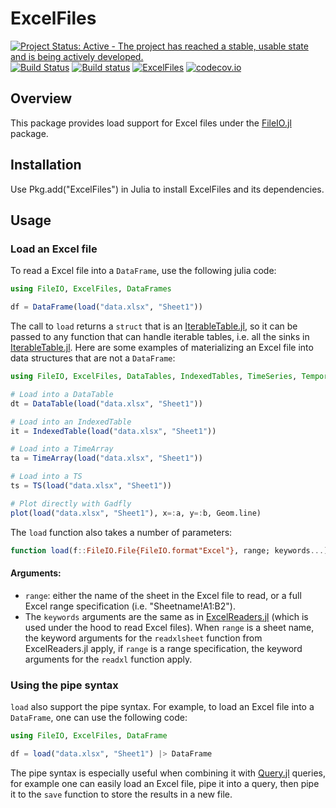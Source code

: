 # ExcelFiles

[![Project Status: Active - The project has reached a stable, usable state and is being actively developed.](http://www.repostatus.org/badges/latest/active.svg)](http://www.repostatus.org/#active)
[![Build Status](https://travis-ci.org/davidanthoff/ExcelFiles.jl.svg?branch=master)](https://travis-ci.org/davidanthoff/ExcelFiles.jl)
[![Build status](https://ci.appveyor.com/api/projects/status/a1m3yhp25fgryfc3/branch/master?svg=true)](https://ci.appveyor.com/project/davidanthoff/excelfiles-jl/branch/master)
[![ExcelFiles](http://pkg.julialang.org/badges/ExcelFiles_0.6.svg)](http://pkg.julialang.org/?pkg=ExcelFiles)
[![codecov.io](http://codecov.io/github/davidanthoff/ExcelFiles.jl/coverage.svg?branch=master)](http://codecov.io/github/davidanthoff/ExcelFiles.jl?branch=master)

## Overview

This package provides load support for Excel files under the
[FileIO.jl](https://github.com/JuliaIO/FileIO.jl) package.

## Installation

Use Pkg.add("ExcelFiles") in Julia to install ExcelFiles and its dependencies.

## Usage

### Load an Excel file

To read a Excel file into a ``DataFrame``, use the following julia code:

````julia
using FileIO, ExcelFiles, DataFrames

df = DataFrame(load("data.xlsx", "Sheet1"))
````

The call to ``load`` returns a ``struct`` that is an [IterableTable.jl](https://github.com/davidanthoff/IterableTables.jl), so it can be passed to any function that can handle iterable tables, i.e. all the sinks in [IterableTable.jl](https://github.com/davidanthoff/IterableTables.jl). Here are some examples of materializing an Excel file into data structures that are not a ``DataFrame``:

````julia
using FileIO, ExcelFiles, DataTables, IndexedTables, TimeSeries, Temporal, Gadfly

# Load into a DataTable
dt = DataTable(load("data.xlsx", "Sheet1"))

# Load into an IndexedTable
it = IndexedTable(load("data.xlsx", "Sheet1"))

# Load into a TimeArray
ta = TimeArray(load("data.xlsx", "Sheet1"))

# Load into a TS
ts = TS(load("data.xlsx", "Sheet1"))

# Plot directly with Gadfly
plot(load("data.xlsx", "Sheet1"), x=:a, y=:b, Geom.line)
````

The ``load`` function also takes a number of parameters:

````julia
function load(f::FileIO.File{FileIO.format"Excel"}, range; keywords...)
````
#### Arguments:

* ``range``: either the name of the sheet in the Excel file to read, or a full Excel range specification (i.e. "Sheetname!A1:B2").
* The ``keywords`` arguments are the same as in [ExcelReaders.jl]() (which is used under the hood to read Excel files). When ``range`` is a sheet name, the keyword arguments for the ``readxlsheet`` function from ExcelReaders.jl apply, if ``range`` is a range specification, the keyword arguments for the ``readxl`` function apply.

### Using the pipe syntax

``load`` also support the pipe syntax. For example, to load an Excel file into a ``DataFrame``, one can use the following code:

````julia
using FileIO, ExcelFiles, DataFrame

df = load("data.xlsx", "Sheet1") |> DataFrame
````

The pipe syntax is especially useful when combining it with [Query.jl](https://github.com/davidanthoff/Query.jl) queries, for example one can easily load an Excel file, pipe it into a query, then pipe it to the ``save`` function to store the results in a new file.
